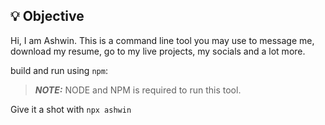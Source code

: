 ## 💡 Objective

Hi, I am Ashwin. This is a command line tool you may use to message me,
download my resume, go to my live projects, my socials and a lot more.<br>

build and run using `npm`:

> **_NOTE:_** NODE and NPM is required to run this tool.

Give it a shot with `npx ashwin`
